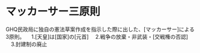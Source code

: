 # マッカーサー三原則
 GHQ民政局に独自の憲法草案作成を指示した際に出した、[マッカーサー]による3原則。
 　1.[天皇]は[国家]の[元首]
 　2.戦争の放棄・非武装・[交戦権の否認]
 　3.封建制の廃止
